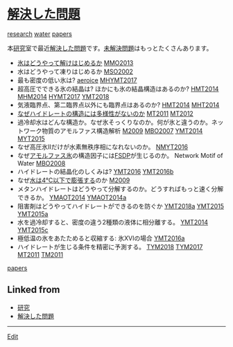 # [解決した問題](解決した問題)

[research](research) [water](water) [papers](papers) 

本[研究](研究)室で最近[解決した問題](解決した問題)です。[未解決問題](未解決問題)はもっとたくさんあります。




* [氷はどうやって解けはじめるか](氷はどうやって解けはじめるか) [MMO2013](MMO2013)
* 水はどうやって凍りはじめるか [MSO2002](MSO2002)
* 最も密度の低い氷は? 	[aeroice](aeroice) [MHYMT2017](MHYMT2017)
* 超高圧でできる氷の結晶は? ほかにも氷の結晶構造はあるのか? [HMT2014](HMT2014) [MHM2014](MHM2014) [HYMT2017](HYMT2017) [YMT2018](YMT2018)
* 気液臨界点、第二臨界点以外にも臨界点はあるのか? 		[HMT2014](HMT2014) [MHT2014](MHT2014)
* [なぜハイドレートの構造には多様性がないのか](なぜハイドレートの構造には多様性がないのか) [MT2011](MT2011) [MT2012](MT2012)
* 過冷却水はどんな構造か。なぜ氷そっくりなのか。何が氷と違うのか。ネットワーク物質のアモルファス構造解析 [M2009](M2009) [MBO2007](MBO2007) [YMT2014](YMT2014) [MYT2015](MYT2015)
* なぜ高圧氷IIだけが水素無秩序相になれないのか。 [NMYT2016](NMYT2016)
* なぜ[アモルファス氷](アモルファス氷)の構造因子には[FSDP](FSDP)が生じるのか。	Network Motif of Water [MBO2008](MBO2008)
* ハイドレートの結晶化のしくみは?	[YMT2016](YMT2016) [YMT2016b](YMT2016b)
* なぜ[水は4℃以下で膨張する](水は4℃以下で膨張する)のか [M2009](M2009)
* メタンハイドレートはどうやって分解するのか。どうすればもっと速く分解できるか。	[YMAOT2014](YMAOT2014) [YMAOT2014a](YMAOT2014a)
* 阻害剤はどうやってハイドレートができるのを防ぐか [YMT2018a](YMT2018a) [YMT2015](YMT2015) [YMT2015a](YMT2015a)
* 水を過冷却すると、密度の違う2種類の液体に相分離する。 [YMT2014](YMT2014) [YMT2015c](YMT2015c)
* 極低温の氷をあたためると収縮する: 氷XVIの場合 [YMT2016a](YMT2016a)
* ハイドレートが生じる条件を精密に予測する。 [TYM2018](TYM2018) [TYM2017](TYM2017) [MT2011](MT2011) [TM2011](TM2011)



[papers](papers) 


## Linked from

* [研究](研究.md)
* [解決した問題](解決した問題.md)


----
[Edit](https://github.com/vitroid/vitroid.github.io/edit/master/MD/解決した問題.md)
